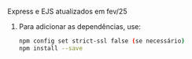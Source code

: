 Express e EJS atualizados em fev/25

1. Para adicionar as dependências, use:
    ```bash
    npm config set strict-ssl false (se necessário)
    npm install --save
    ```
